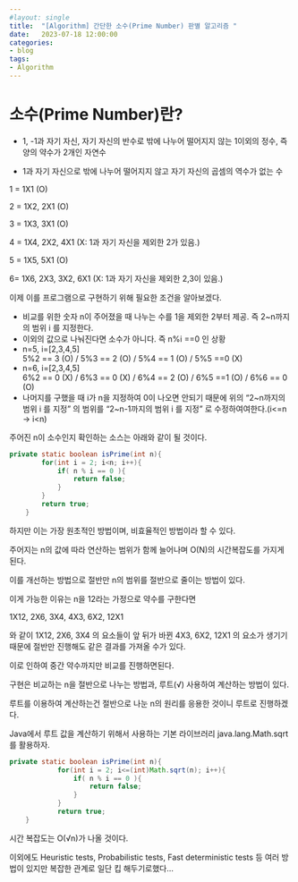 ```yaml
---
#layout: single
title:	"[Algorithm] 간단한 소수(Prime Number) 판별 알고리즘 "
date:	2023-07-18 12:00:00
categories:
- blog
tags:
- Algorithm
---
```


# 소수(Prime Number)란?
- 1, -1과 자기 자신, 자기 자신의 반수로 밖에 나누어 떨어지지 않는 1이외의 정수, 즉 양의 약수가 2개인 자연수

- 1과 자기 자신으로 밖에 나누어 떨어지지 않고 자기 자신의 곱셈의 역수가 없는 수

1 = 1X1 (O)

2 = 1X2, 2X1 (O)

3 = 1X3, 3X1 (O)

4 = 1X4, 2X2, 4X1 (X: 1과 자기 자신을 제외한 2가 있음.)

5 = 1X5, 5X1 (O)

6= 1X6, 2X3, 3X2, 6X1 (X: 1과 자기 자신을 제외한 2,3이 있음.)

이제 이를 프로그램으로 구현하기 위해 필요한 조건을 알아보겠다.

- 비교를 위한 숫자 n이 주어졌을 때 나누는 수를 1을 제외한 2부터 제공. 즉 2~n까지의 범위 i 를 지정한다.
- 이외의 값으로 나눠진다면 소수가 아니다. 즉 n%i ==0 인 상황
- n=5, i=[2,3,4,5]  
  5%2 == 3 (O) / 5%3 == 2 (O) / 5%4 == 1 (O) / 5%5 ==0 (X)
- n=6, i=[2,3,4,5]  
  6%2 == 0 (X) / 6%3 == 0 (X) / 6%4 == 2 (O) / 6%5 ==1 (O) / 6%6 == 0 (O)
- 나머지를 구했을 때 i가 n을 지정하여 0이 나오면 안되기 때문에 위의 “2~n까지의 범위 i 를 지정” 의 범위를 “2~n-1까지의 범위 i 를 지정” 로 수정하여여한다.(i<=n → i<n)

주어진 n이 소수인지 확인하는 소스는 아래와 같이 될 것이다.

```java
private static boolean isPrime(int n){
        for(int i = 2; i<n; i++){
            if( n % i == 0 ){
                return false;
            }
        }
        return true;
    }
```

하지만 이는 가장 원초적인 방법이며, 비효율적인 방법이라 할 수 있다.

주어지는 n의 값에 따라 연산하는 범위가 함께 늘어나며 O(N)의 시간복잡도를 가지게된다.

이를 개선하는 방법으로 절반만 n의 범위를 절반으로 줄이는 방법이 있다.

이게 가능한 이유는 n을 12라는 가정으로 약수를 구한다면

1X12, 2X6, 3X4, 4X3, 6X2, 12X1

와 같이 1X12, 2X6, 3X4 의 요소들이 앞 뒤가 바뀐 4X3, 6X2, 12X1  의 요소가 생기기 때문에 절반만 진행해도 같은 결과를 가져올 수가 있다.

이로 인하여 중간 약수까지만 비교를 진행하면된다.

구현은 비교하는 n을 절반으로 나누는 방법과, 루트(√) 사용하여 계산하는 방법이 있다.

루트를 이용하여 계산하는건 절반으로 나눈 n의 원리를 응용한 것이니 루트로 진행하겠다.

Java에서 루트 값을 계산하기 위해서 사용하는 기본 라이브러리 java.lang.Math.sqrt 를 활용하자.

```java
private static boolean isPrime(int n){        
            for(int i = 2; i<=(int)Math.sqrt(n); i++){
                if( n % i == 0 ){
                    return false;
                }
            }
            return true;
    }
```

시간 복잡도는 O(√n)가 나올 것이다.

이외에도 Heuristic tests, Probabilistic tests, Fast deterministic tests 등 여러 방법이 있지만 복잡한 관계로 일단 킵 해두기로했다…
